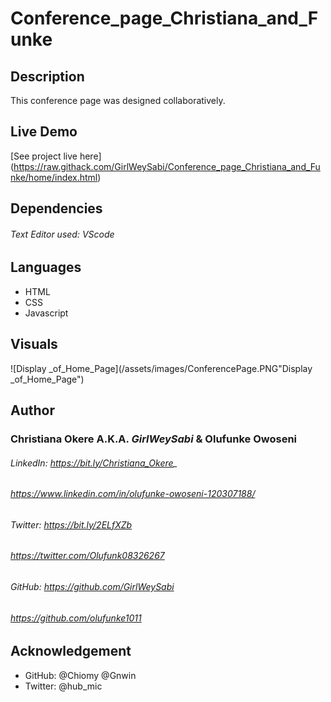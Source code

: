 # Conference_page_Christiana_and_Funke

## Description

This conference page was designed collaboratively.

## Live Demo

[See project live here] (https://raw.githack.com/GirlWeySabi/Conference_page_Christiana_and_Funke/home/index.html)

## Dependencies

###### Text Editor used: VScode

## Languages

- HTML
- CSS
- Javascript

## Visuals

![Display _of_Home_Page](/assets/images/ConferencePage.PNG"Display \_of_Home_Page")

## Author

### Christiana Okere A.K.A. _GirlWeySabi_ & Olufunke Owoseni

###### LinkedIn: https://bit.ly/Christiana_Okere_

###### https://www.linkedin.com/in/olufunke-owoseni-120307188/

###### Twitter: https://bit.ly/2ELfXZb

###### https://twitter.com/Olufunk08326267

###### GitHub: https://github.com/GirlWeySabi

###### https://github.com/olufunke1011

## Acknowledgement

- GitHub: @Chiomy @Gnwin
- Twitter: @hub_mic
